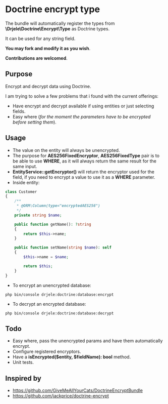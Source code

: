 # Doctrine encrypt type

The bundle will automatically register the types from **\Drjele\Doctrine\Encrypt\Type** as Doctrine types.

It can be used for any string field.

**You may fork and modify it as you wish**.

**Contributions are welcomed**.

## Purpose

Encrypt and decrypt data using Doctrine.

I am trying to solve a few problems that i found with the current offerings:

* Have encrypt and decrypt available if using entities or just selecting fields.
* Easy where (_for the moment the parameters have to be encrypted before setting them_).

## Usage

* The value on the entity will always be unencrypted.
* The purpose for **AES256FixedEncryptor**, **AES256FixedType** pair is to be able to use **WHERE**, as it will always return the same result for the same input.
* **EntityService::getEncryptor()** will return the encryptor used for the field, if you need to encrypt a value to use it as a **WHERE** parameter.
* Inside entity:

```php
class Customer
{
    /**
     * @ORM\Column(type="encryptedAES256")
     */
    private string $name;

    public function getName(): ?string
    {
        return $this->name;
    }

    public function setName(string $name): self
    {
        $this->name = $name;

        return $this;
    }
}
```

* To encrypt an unencrypted database:

```shell script 
php bin/console drjele:doctrine:database:encrypt
```

* To decrypt an encrypted database:

```shell script 
php bin/console drjele:doctrine:database:decrypt
```

## Todo

* Easy where, pass the unencrypted params and have them automatically encrypt.
* Configure registered encryptors.
* Have a **isEncrypted($entity, $fieldName): bool** method.
* Unit tests.

## Inspired by

* https://github.com/GiveMeAllYourCats/DoctrineEncryptBundle
* https://github.com/jackprice/doctrine-encrypt
